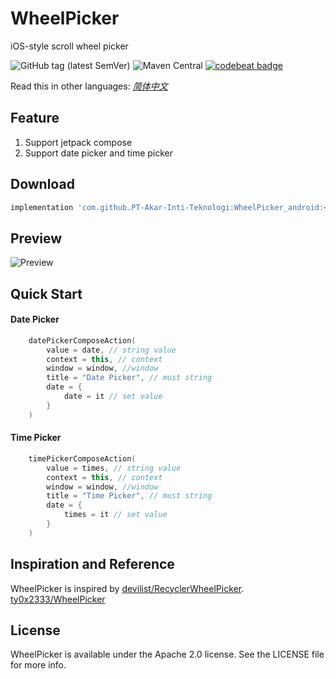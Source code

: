 WheelPicker
===
iOS-style scroll wheel picker

![GitHub tag (latest SemVer)](https://img.shields.io/github/v/tag/ty0x2333/WheelPicker)
![Maven Central](https://img.shields.io/maven-central/v/sh.tyy/wheelpicker)
[![codebeat badge](https://codebeat.co/badges/346d671e-d683-4471-be7d-a3d6f742de86)](https://codebeat.co/projects/github-com-ty0x2333-wheelpicker-master)

Read this in other languages: [*简体中文*](README.zh-cn.md)

Feature
---
1. Support jetpack compose
2. Support date picker and time picker

Download
---
```gradle
implementation 'com.github.PT-Akar-Inti-Teknologi:WheelPicker_android:<version>'
```

Preview
---
![Preview](resources/preview.gif)

Quick Start
--

#### Date Picker
```kotlin
    datePickerComposeAction(
        value = date, // string value
        context = this, // context
        window = window, //window
        title = "Date Picker", // must string
        date = { 
            date = it // set value
        }
    )
```
#### Time Picker
```kotlin
    timePickerComposeAction(
        value = times, // string value
        context = this, // context
        window = window, //window
        title = "Time Picker", // must string
        date = { 
            times = it // set value
        }
    )
```

Inspiration and Reference
---
WheelPicker is inspired by 
[devilist/RecyclerWheelPicker](https://github.com/devilist/RecyclerWheelPicker).
[ty0x2333/WheelPicker](https://github.com/ty0x2333/WheelPicker)

License
---
WheelPicker is available under the Apache 2.0 license. See the LICENSE file for more info.